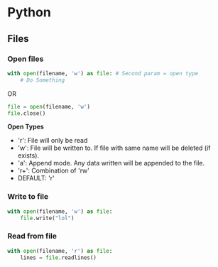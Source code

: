 # Python

## Files

### Open files
```python
with open(filename, 'w') as file: # Second param = open type
    # Do Something
```
OR
```python
file = open(filename, 'w')
file.close()
```

**Open Types**
- 'r': File will only be read
- 'w': File will be written to. If file with same name will be deleted (if exists).
- 'a': Append mode. Any data written will be appended to the file.
- 'r+': Combination of 'rw'
- DEFAULT: 'r'

### Write to file
```python
with open(filename, 'w') as file: 
    file.write("lol")
```

### Read from file
```python
with open(filename, 'r') as file: 
    lines = file.readlines()
```

